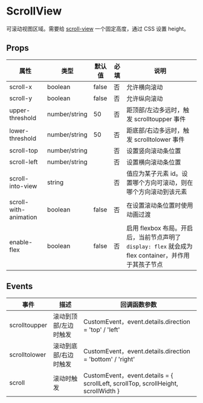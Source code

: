 # ScrollView

可滚动视图区域。需要给 [scroll-view](./README.ScrollView.md) 一个固定高度，通过 CSS 设置 height。

## Props

| 属性                  | 类型          | 默认值 | 必填 | 说明                                                                                                  |
| --------------------- | ------------- | ------ | ---- | ----------------------------------------------------------------------------------------------------- |
| scroll-x              | boolean       | false  | 否   | 允许横向滚动                                                                                          |
| scroll-y              | boolean       | false  | 否   | 允许纵向滚动                                                                                          |
| upper-threshold       | number/string | 50     | 否   | 距顶部/左边多远时，触发 scrolltoupper 事件                                                            |
| lower-threshold       | number/string | 50     | 否   | 距底部/右边多远时，触发 scrolltolower 事件                                                            |
| scroll-top            | number/string |        | 否   | 设置竖向滚动条位置                                                                                    |
| scroll-left           | number/string |        | 否   | 设置横向滚动条位置                                                                                    |
| scroll-into-view      | string        |        | 否   | 值应为某子元素 id。设置哪个方向可滚动，则在哪个方向滚动到该元素                                       |
| scroll-with-animation | boolean       | false  | 否   | 在设置滚动条位置时使用动画过渡                                                                        |
| enable-flex           | boolean       | false  | 否   | 启用 flexbox 布局。开启后，当前节点声明了 `display: flex` 就会成为 flex container，并作用于其孩子节点 |

## Events

| 事件          | 描述                  | 回调函数参数                                                                     |
| ------------- | --------------------- | -------------------------------------------------------------------------------- |
| scrolltoupper | 滚动到顶部/左边时触发 | CustomEvent，event.details.direction = 'top' / 'left'                            |
| scrolltolower | 滚动到底部/右边时触发 | CustomEvent，event.details.direction = 'bottom' / 'right'                        |
| scroll        | 滚动时触发            | CustomEvent，event.details = { scrollLeft, scrollTop, scrollHeight, scrollWidth } |
